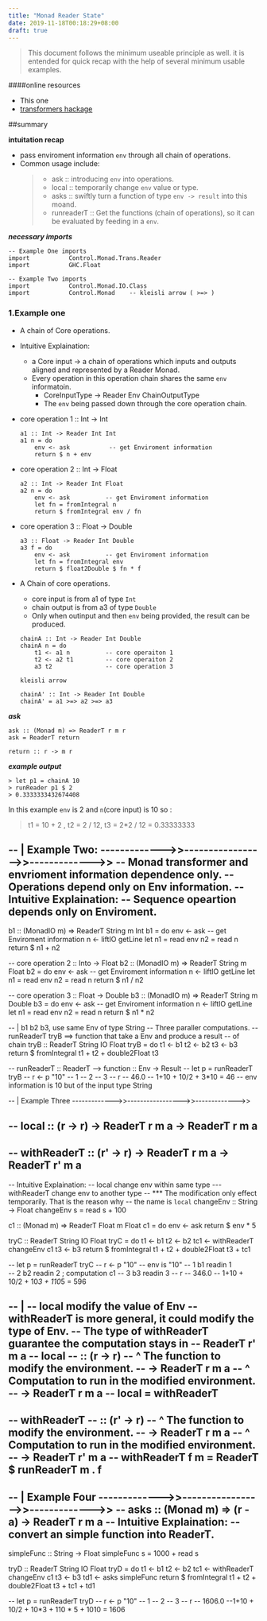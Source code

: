 ```yaml
---
title: "Monad Reader State"
date: 2019-11-18T00:18:29+08:00
draft: true
---
```

> This document follows the minimum useable principle as well. it is entended for quick recap with the help of several minimum usable examples.

####online resources

- This one 
- [transformers hackage](http://hackage.haskell.org/package/transformers-0.5.6.2/docs/src/Control.Monad.Trans.Reader.html)

##summary 

**intuitation recap**

   - pass enviroment information `env` through all chain of operations. 
   - Common usage include:
        >- ask  :: introducing `env` into operations.
        >- local :: temporarily change `env` value or type.
        >- asks :: swiftly turn a function of type `env -> result` into this moand.
        >- runreaderT :: Get the functions (chain of operations), so it can be evaluated by feeding in a `env`.

***necessary imports***
```
-- Example One imports
import           Control.Monad.Trans.Reader
import           GHC.Float

-- Example Two imports
import           Control.Monad.IO.Class
import           Control.Monad    -- kleisli arrow ( >=> )
```


### 1.Example one 

- A chain of Core operations.
- Intuitive Explaination:
    - a Core input -> a chain of operations which inputs and outputs aligned and represented by a Reader Monad.
    - Every operation in this operation chain shares the same `env` informatoin.
        - CoreInputType -> Reader Env ChainOutputType 
        - The `env` being passed down through the core operation chain.

- core operation 1 :: Int -> Int  
    ```
    a1 :: Int -> Reader Int Int
    a1 n = do
        env <- ask           -- get Enviroment information
        return $ n + env
    ```
- core operation 2 :: Int -> Float
    ```
    a2 :: Int -> Reader Int Float
    a2 n = do
        env <- ask          -- get Enviroment information
        let fn = fromIntegral n
        return $ fromIntegral env / fn
    ```
- core operation 3 :: Float -> Double
    ```
    a3 :: Float -> Reader Int Double
    a3 f = do
        env <- ask          -- get Enviroment information
        let fn = fromIntegral env
        return $ float2Double $ fn * f
    ```
- A Chain of core operations. 
    - core input is from a1 of type `Int`
    - chain output is from a3 of type `Double`
    - Only when outinput and then `env` being provided, the result can be produced.
    ```
    chainA :: Int -> Reader Int Double
    chainA n = do
        t1 <- a1 n          -- core operaiton 1
        t2 <- a2 t1         -- core operaiton 2
        a3 t2               -- core operation 3
    ```
    `kleisli arrow`
    ```
    chainA' :: Int -> Reader Int Double
    chainA' = a1 >=> a2 >=> a3
    ```
***ask***
```
ask :: (Monad m) => ReaderT r m r
ask = ReaderT return 

return :: r -> m r
```

***example output***
```
> let p1 = chainA 10
> runReader p1 $ 2
> 0.3333333432674408
```
In this example `env` is 2 and `n`(core input) is 10 so :
>t1 = 10 + 2 , t2 = 2 / 12,  t3 = 2*2 / 12  =  0.33333333

-- | Example Two: ------------->>----------------->>------------->>
-- Monad transformer and envrioment information dependence only.
-- Operations depend only on Env information.
-- Intuitive Explaination:
--     Sequence opeartion depends only on Enviroment. 
--      
b1 :: (MonadIO m) => ReaderT String m Int
b1 = do
    env <- ask           -- get Enviroment information
    n   <- liftIO getLine
    let n1 = read env
        n2 = read n
    return $ n1 + n2

-- core operation 2 :: Into -> Float
b2 :: (MonadIO m) => ReaderT String m Float
b2 = do
    env <- ask          -- get Enviroment information
    n   <- liftIO getLine
    let n1 = read env
        n2 = read n
    return $ n1 / n2


-- core operation 3 :: Float -> Double
b3 :: (MonadIO m) => ReaderT String m Double
b3 = do
    env <- ask          -- get Enviroment information
    n   <- liftIO getLine
    let n1 = read env
        n2 = read n
    return $ n1 * n2

-- | b1 b2 b3, use same Env of type String
--   Three paraller computations.
-- runReaderT tryB ==> function that take a Env and produce a result 
-- of chain
tryB :: ReaderT String IO Float
tryB = do
    t1 <- b1
    t2 <- b2
    t3 <- b3
    return $ fromIntegral t1 + t2 + double2Float t3

 -- runReaderT :: ReaderT  --> function :: Env -> Result
-- let p = runReaderT tryB
--  r <- p "10"
-- 1
-- 2
-- 3
--  r
-- 46.0
-- 1+10  + 10/2 + 3*10 = 46
-- env information is 10 but of the input type String

-- | Example Three ------------->>----------------->>------------->>

-- local :: (r -> r) -> ReaderT r m a -> ReaderT r m a
---
-- withReaderT :: (r' -> r) -> ReaderT r m a -> ReaderT r' m a
--
-- Intuitive Explaination:
--      local change env within same type 
---     withReaderT change env to another type
-- *** The modification only effect temporarily. That is the reason why
-- the name is `local`
changeEnv :: String -> Float
changeEnv s = read s + 100

c1 :: (Monad m) => ReaderT Float m Float
c1 = do
    env <- ask
    return $ env * 5

tryC :: ReaderT String IO Float
tryC = do
    t1  <- b1
    t2  <- b2
    tc1 <- withReaderT changeEnv c1
    t3  <- b3
    return $ fromIntegral t1 + t2 + double2Float t3 + tc1

--  let p = runReaderT tryC
--  r <- p "10"   -- env is "10"
-- 1        b1 readin 1  
-- 2        b2 readin 2  ; computation c1 
-- 3        b3 readin 3 
--  r
-- 346.0
-- 1+10 + 10/2 + 10*3 + 110*5 = 596

-- |
-- local modify the value of Env 
-- withReaderT is more general, it could modify the type of Env.
-- The type of withReaderT guarantee the computation stays in 
-- ReaderT r' m a
-- local
--     :: (r -> r)         -- ^ The function to modify the environment.
--     -> ReaderT r m a    -- ^ Computation to run in the modified environment.
--     -> ReaderT r m a
-- local = withReaderT
-- 
-- withReaderT
--     :: (r' -> r)        -- ^ The function to modify the environment.
--     -> ReaderT r m a    -- ^ Computation to run in the modified environment.
--     -> ReaderT r' m a
-- withReaderT f m = ReaderT $ runReaderT m . f
-- 

-- | Example Four ------------->>----------------->>------------->>
-- asks :: (Monad m) => (r - a) -> ReaderT r m a 
-- Intuitive Explaination:
--         convert an simple function into ReaderT. 
--          
simpleFunc :: String -> Float
simpleFunc s = 1000 + read s


tryD :: ReaderT String IO Float
tryD = do
    t1  <- b1
    t2  <- b2
    tc1 <- withReaderT changeEnv c1
    t3  <- b3
    td1 <- asks simpleFunc
    return $ fromIntegral t1 + t2 + double2Float t3 + tc1 + td1

--  let p = runReaderT tryD 
--  r <- p "10"
-- 1
-- 2
-- 3
--  r
-- 1606.0
--1+10 + 10/2 +  10*3 + 110 * 5 + 1010 = 1606
